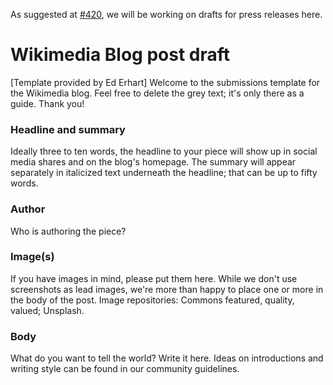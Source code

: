 As suggested at [#420](https://github.com/commons-app/apps-android-commons/issues/420), we will be working on drafts for press releases here.

# Wikimedia Blog post draft

[Template provided by Ed Erhart]
Welcome to the submissions template for the Wikimedia blog. Feel free to delete the grey text; it's only there as a guide. Thank you!

### Headline and summary
Ideally three to ten words, the headline to your piece will show up in social media shares and on the blog's homepage. The summary will appear separately in italicized text underneath the headline; that can be up to fifty words.

### Author
Who is authoring the piece?

### Image(s) 
If you have images in mind, please put them here. While we don't use screenshots as lead images, we're more than happy to place one or more in the body of the post. Image repositories: Commons featured, quality, valued; Unsplash. 

### Body
What do you want to tell the world? Write it here. Ideas on introductions and writing style can be found in our community guidelines.
